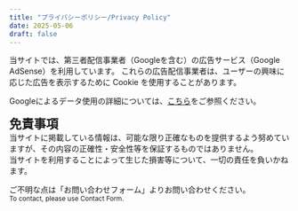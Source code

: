 ```yaml
---
title: "プライバシーポリシー/Privacy Policy"
date: 2025-05-06
draft: false
---
```


当サイトでは、第三者配信事業者（Googleを含む）の広告サービス（Google AdSense）を利用しています。
これらの広告配信事業者は、ユーザーの興味に応じた広告を表示するために Cookie を使用することがあります。

Googleによるデータ使用の詳細については、[こちら](https://policies.google.com/technologies/ads?hl=ja)をご参照ください。

<span style="font-weight:bold; font-size:22px;">免責事項</span><br>
当サイトに掲載している情報は、可能な限り正確なものを提供するよう努めていますが、その内容の正確性・安全性等を保証するものではありません。  
当サイトを利用することによって生じた損害等について、一切の責任を負いかねます。

<p>
ご不明な点は「お問い合わせフォーム」よりお問い合わせください。<br>
<small>To contact, please use Contact Form.</small>
</p>
